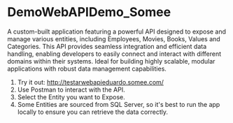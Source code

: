 # DemoWebAPIDemo_Somee

A custom-built application featuring a powerful API designed to expose and manage various entities, including Employees, Movies, Books, Values and Categories. This API provides seamless integration and efficient data handling, enabling developers to easily connect and interact with different domains within their systems. Ideal for building highly scalable, modular applications with robust data management capabilities.

1. Try it out: http://testarwebapieduardo.somee.com/
2. Use Postman to interact with the API.
3. Select the Entity you want to Expose.
4. Some Entities are sourced from SQL Server, so it's best to run the app locally to ensure you can retrieve the data correctly.
